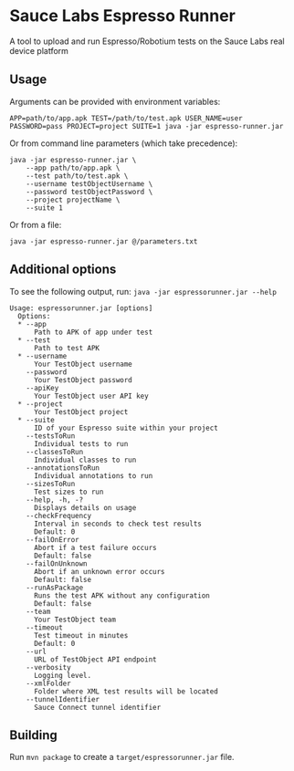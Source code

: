 # Sauce Labs Espresso Runner

A tool to upload and run Espresso/Robotium tests on the Sauce Labs real device platform

## Usage

Arguments can be provided with environment variables:
```
APP=path/to/app.apk TEST=/path/to/test.apk USER_NAME=user PASSWORD=pass PROJECT=project SUITE=1 java -jar espresso-runner.jar
```

Or from command line parameters (which take precedence):

```
java -jar espresso-runner.jar \
    --app path/to/app.apk \
    --test path/to/test.apk \
    --username testObjectUsername \
    --password testObjectPassword \
    --project projectName \
    --suite 1
```

Or from a file:
```
java -jar espresso-runner.jar @/parameters.txt
```
## Additional options

To see the following output, run: `java -jar espressorunner.jar --help`

```
Usage: espressorunner.jar [options]
  Options:
  * --app
      Path to APK of app under test
  * --test
      Path to test APK
  * --username
      Your TestObject username
    --password
      Your TestObject password
    --apiKey
      Your TestObject user API key
  * --project
      Your TestObject project
  * --suite
      ID of your Espresso suite within your project
    --testsToRun
      Individual tests to run
    --classesToRun
      Individual classes to run
    --annotationsToRun
      Individual annotations to run
    --sizesToRun
      Test sizes to run
    --help, -h, -?
      Displays details on usage
    --checkFrequency
      Interval in seconds to check test results
      Default: 0
    --failOnError
      Abort if a test failure occurs
      Default: false
    --failOnUnknown
      Abort if an unknown error occurs
      Default: false
    --runAsPackage
      Runs the test APK without any configuration
      Default: false
    --team
      Your TestObject team
    --timeout
      Test timeout in minutes
      Default: 0
    --url
      URL of TestObject API endpoint
    --verbosity
      Logging level.
    --xmlFolder
      Folder where XML test results will be located
    --tunnelIdentifier
      Sauce Connect tunnel identifier
```

## Building

Run `mvn package` to create a `target/espressorunner.jar` file.
